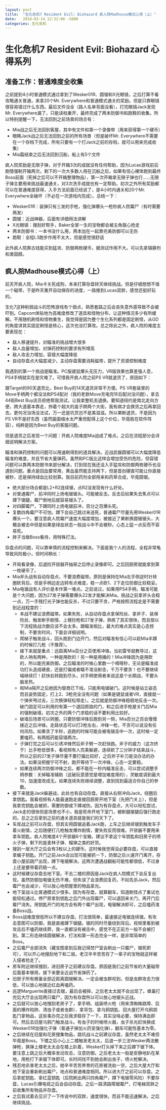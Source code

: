 ```yaml
---
layout: post
title:  "生化危机7 Resident Evil: Biohazard 疯人院Madhouse模式心得（上）"
date:   2018-03-14 12:32:00 -5000
categories: 生化危机
---
```


# 生化危机7 Resident Evil: Biohazard 心得系列

## 准备工作：普通难度全收集

之前提到4小时普通模式通过拿到了Wesker01R、圆锯和X光眼镜，之后打算不看攻略通关普通，来拿20个Mr. Everywhere和普通模式通关的奖励。但是只靠眼镜很容易错过什么东西。最后文件没全（路人名单背面没看），打完眼镜Jack发现Mr. Everywhere漏了，只能读档重开，最终完成了两本防御书和跑鞋的收集。所以特别提醒一下，无法回到之前场景的场合有：

- Mia战之后无法回到客屋，其中有文件和第一个录像带（用来获得第一个硬币）
- 眼睛Jack战之后无法回到之前的所有场景（但是破坏Mr. Everywhere不需要在一个存档下完成，所有只要有一个打Jack之前的存档，就可以用来完成收集）
- Mia篇结束之后无法回到沉船，船上有5个文件

疯人院奖励是无限子弹，对于开箱3次的成就没有任何帮助，因为Lucas游戏前后剧情强制开箱两次。剩下的一次大多数人用在沉船之后，如果有信心裸体跑到最终Boss前面（死掉之后可以不开箱整理物品），第一次开箱拿无限子弹也行……无限子弹主要用来挑战最速通关，对3次洗手成就也有一定帮助。初次之外所有奖励都可以在普通难度获得，入手方法前面已经说了，是4小时内通关和20个Mr. Everywhere全破坏（不必在一次游戏内完成）。总结一下：

- Wesker01R：装弹只有三发的手枪，强化弹爆头一枪秒疯人院霉尸（有时需要两发）
- 圆锯：近战神器，后面有详细用法讲解
- X光眼镜：搜刮好帮手，Baker全家一生的宝物都会被主角狠心抢走
- 两本防御书：一本书没什么用，两本加在一起靠完美防御可以无伤
- 跑鞋：全程L3跑步作用不太大，但是感觉很舒适

此外疯人院靠古钱能买到猛攻、防御两枚硬币，据测试作用不大。可以先拿镇静剂和类固醇。

## 疯人院Madhouse模式心得（上）

前天开疯人院，Mia卡关死成狗，本来打算存盘转天继续挑战。但是仔细想想不值一个磁带，于是昨天重开自动保存的进度，一路推到Lucas双胖，感觉还挺好玩的。

生化7这种削弱战斗的恐怖游戏有个弱点，熟悉套路之后会丧失意外感导致不会被吓到。Capcom体贴地为高难度修改了道具和怪物分布，让这种情况多少有所缓解。不用随机刷怪和怪物重生，我觉得是因为整个生化系列都是固定刷怪，从GD的角度讲其实固定刷怪是核心，这次也没打算改。总之除此之外，疯人院的难度主要表现在：

- 敌人移速提升，对瞄准的挑战增大很多
- 敌人血量增加，对弹药控制的要求有所增高
- 敌人攻击力增加，容错大幅度降低
- 自动存盘点大幅度减少，主动存盘需要消耗磁带，提升了资源控制难度

我遇到的第一个挑战是瞄准。PC版键鼠爆头无压力，VR版效果也算差强人意，PS4手柄就实在是灾难了。可惜我开疯人院之前PS VR就退货了，原因如下：

跟Target的90天退货比，Best Buy的14天退货非常不方便。PS VR套装里的Move手柄两个都没法和PS4配对（我的老款Move充电完毕后配对没问题），拿去44街Best Buy店员拒绝帮我测试，让我拿整机去退换。要知道纽约是南北走向方便，跨大道基本靠走，拎着个超大的盒子跨两个大街，我有病才会换货之后再拿回去，更何况当场没法试，万一还是坑货岂不是美滋滋。所以果断退货，不是因为PS VR不是好东西（虽然画面缩水太严重但配得上这个价位，毕竟胜在软件阵容），纯粹是因为Best Buy的客服问题。

但是退货之后发现一个问题：开疯人院难度Mia战成了难点。之后在流程部分会详细说明解决方案。

瞄准和弹药控制的问题可以用速刷得到的道具解决。近战武器圆锯可以大幅度降低瞄准的难度，并且节省大量弹药。虽然和PC版比这样会增加受伤的危险，但容错问题可以靠两本防御书来部分解决，打到现在我还没入手猛攻和防御两枚硬币也没遇到问题。重点是回血要常用，黄血虽然能支持两下，但是首创硬直可能让你直接被秒，还是保持绿血比较划算。我目前药剂全部用来和药草合成，毕竟圆锯。

- 绝大部分场合都是L2+R2连续锯，点R2没发现有什么好处。
- 对普通霉尸，前冲同时上扬电锯锯头。可能被反击。反击后如果失去焦点可以蹲下锯腿，霉尸倒地后就容易锯头了。
- 对四脚霉尸，下蹲同时上扬电锯前冲，百分之百爆头死。
- 复数四角霉尸不可怕，蹲下会自己跳过来送死，普通霉尸尽量先用Wesker01R爆头一个。要注意疯人院霉尸速度大幅度增加，被接近了果断换圆锯锯头，大概会被击中但是如果是绿血状态一般战斗中不会被秒。心态上猛一点反而不容易死。
- 胖子当做Boss看待，用特殊打法。

存盘点的问题，可以靠审慎的流程控制来解决。下面是我个人的流程，全程非常龟导致风险极小，但时间稍长：

- 开局看录像，后退捡开锁器开抽屉之后停止录像即可。之后回厨房就能拿到第一枚硬币了。
- Mia斧头战有自动存盘点，不要浪费磁带。原则是保持在Mia左手侧逆时针转圈砍背后，但是手柄边走边转有点难度，稳一点砍1、2下走位防御比较稳妥。
- Mia电锯战有人评价是本作第一难点。之前说过，如果用PS4手柄，瞄准可能是个大问题，因为27发子弹需要爆头22发才能解决Mia。挑战之前拿斧头会稳一点，万一手残打光子弹也能反杀，不过只要不贪，严格按照流程走是不需要到近战程度的：
  - 本战不建议浪费磁带。如果失败，从自动存盘点拿保险丝、拿斧子、装保险丝、触发断手剧情、上楼捡枪和27发子弹，熟练了其实很快，而且按以下流程挑战次数应该不会太多。跟瞄准相比，最大的难点其实是心态控制，不要贪时间，下面会详细说明。
  - 爬梯子触发战斗，回头跑到门边开门，然后对瞄准有信心可以趁Mia半蹲的时候打几枪（不推荐）。
  - 接下来就是重点：远距离Mia百分之百使用冲锋。当初雷爷就教导过，这砍人呐有两种，一种是用砍的！另一种是用捅的！Mia冲锋因为是用砍的，所以能完美防御。之后瞄准的时候心里数一个嘀嗒秒，无论是瞄准成功打头造成硬直，还是打偏或者瞄不准没射击，千万不要贪！也不要继续喵继续打！赶快右转跑到尽头，对手柄使用者来说这是个长期战，不要头脑发热。
  - 和Mia隔开之后她因为智商已下线，只能用电锯破门。这时候是站立姿态而且姿势固定，打上2、3枪完全没有问题（如果是键鼠或者VR，直接就一个弹夹甩过去，三次换弹轻松带走）。之后就是防御冲锋稳稳地反击一次。破门固定可以利用的有第一个退回原路的门，和之后进手枪屋关门后Mia的强制破墙，初次之外的两个门求稳的话不要利用比较好。
  - 破墙后场景可以转圈，只要防御冲锋后跑到另一侧，Mia百分之百会慢慢接近之后冲锋。走路状态可以打2枪左右，冲锋一枪，不贪可以说没有任何风险。如果贪了半秒，逃跑的时候可能会被电锯击中一次，这时候一定要嗑药，有两瓶药能容错两次。
  - 子弹打完之后可以引诱冲锋然后斧子劈一次赶快跑。斧子的威力（这次终于）比手枪低很多，看视频有人完美躲避，连续砍了三分钟才结束战斗，所以之前的27发子弹尽量不要打偏比较好，之后斧子补刀是没办法的办法。如果没把握宁可不射，跑开等待下一次冲锋，心态一定要稳。
  - 如果连续两次防御冲锋之后，都不能在一秒内瞄准反击，可以尝试调整手柄参数：关掉瞄准辅助（这破玩意感觉是增加难度用的），灵敏度调到最大10，加速度改成无。如果连续失败继续调整，直到找到最适合你自己的参数。
- 接下来就是Jack躲避战，此处也有自动存盘。直接从右侧冲向Jack，绕圈后拿钥匙。我看视频有人能最速跑走直接回厨房开地下室（先把门关上），但是我拿完钥匙会被抓，需要防御或下蹲减伤。因为有存盘点，大可以轻松尝试，Jack走的很快但是场景也不小，我是死命开地下室门，被断腿接腿后强行跑走的。总之之后拿到之前的通关道具就是我们的天下了。
- 车库战之前可以存盘，但其实用圆锯追着Jack跑，上车之后继续锯到触发车子着火剧情，之后随便打几枪触发爆炸剧情，要失败反而很难。开锁器不要用来拿车钥匙，疯人院难度4个开锁器6个宝箱，建议不拿这个车钥匙和旧房子的喷火子弹，剩下的是麦林子弹、榴弹之类的好货。
- 搜刮一层大厅之后会有3枚以上的硬币。这时候我觉得没必要存盘，可以直接拿蝎子钥匙。开门之前Jack会出现可能被抓一下，防御之后火速开门离开，存盘小屋前跳尸出现，蹲下电锯解决。这两次遭遇战翻船可能性都很低，不过身上还是要带着药稳一点。
- 这时候建议存盘去地下室。不去二楼的原因是Jack在疯人院模式下会反复出现，虽然防御加电锯无伤不难，但失误了会浪费回复药，不如先杀Jack，然后霉尸也会减少，可以放心地把屋里的物品拿光。
- 地下室战斗比普通模式少很多。因为有存盘，就算翻车，知道刷怪点了重试也能轻松通过。停尸房拿到钥匙之后门外出现霉尸，可以退回来关门，再开门后霉尸消失。用钥匙开门的地方会有两个霉尸出现，电锯解决即可，之后嗑药准备Boss战。
- Boss战难度很低所以不建议存盘。打法很简单，最速接近电锯连续锯。有攻击意图可以防御，我是直接蹲下锯腿。锯的同时尽量绕到背后。视频里看到被攻击后不嗑药继续莽，我一直都没有被击中，感觉不在正前方一般不会被打到。第二形态继续圆锯解决，打法和第一形态完全一样，是非常简单的Boss。
- 之后霉尸全部消失（藏宝图拿到后我记得焚尸室会刷出一只霉尸，锯死即可），可以开心地搜刮地下和二层。老汉辛辛苦苦存了一辈子的宝物就这样被入侵者抢走了。
- 房车附近继续搜刮，进旧房子之前建议存盘。原因是我们之前节省的大量磁带后面基本够用，接下来要全近战节省弹药了。
- 旧房子所有蜂巢全部近距离圆锯解决。一定会被虫群咬到，但是虫群攻击力很低，可以放心地接近红血再嗑药。
- 巡逻Marguerite直接过去锯，最后会被摔，之后老太太就不会出现了。蜂巢打完后大厅会出现两只霉尸，因为有存盘所以可以放心地锯头近战。
- 之后就可以放心地搜刮老房子了，拿手柄、组装喷火枪（用来清蜘蛛路障、后面的爆炸陷阱、清虫子或者虫群）、拿背包、拿乌鸦钥匙、回大屋打开乌鸦钥匙门拿物品，这些事办完之后我求稳存了一下，其实没啥必要，保持满血即可。然后去旧屋乌鸦门触发战斗。有虫子的时候喷火器，虫子杀光赶快换成Wesker01R加强化子弹（普通子弹加火药变强化弹），翻车可能性基本为零。
- 之后继续在旧屋和花房搜集物品，跳坑战斗之前建议存盘，虽然老太太不难但毕竟是Boss。下楼之后小心上二楼触发老太太，后退一步三法Wesker两法散弹枪，换弹上楼老太太会在楼上趴着，Wesker打头掉下来之后蹲下锯下体。要注意上跳之后大概率发动攻击，注意防御。之后老太太一般是安静地趴在某地，用枪打下来锯下体即可。长时间找不到她会刷出虫子，喷火枪解决。
- 残忍地杀害老太太之后，她辛辛苦苦养育的花房被洗劫一空，之后大屋大厅和地下室会重新刷出霉尸，地点和普通难度相同。所以进大厅之前可以存盘。之后拿蛇钥匙、拿红蓝钥匙（后院刷出两只四角霉尸，蹲下电锯零风险）不要存盘，Lucas引爆电视之后会自动存盘。之后一路清路障锯霉尸，打电梯双胖之前收集所有物品并存盘。
- 之后我试着去见识了一下传说中的双胖，速度很快，而且不能迅速解决。之后继续挑战。